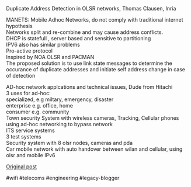<!--
date: '2005-09-20'
published: true
slug: 2005-09-iws2005-tues-afternoon
time_to_read: 5
title: IWS2005 Tues Afternoon
-->

Duplicate Address Detection in OLSR networks, Thomas Clausen, Inria  
  
MANETS: Mobile Adhoc Networks, do not comply with traditional internet hypothesis  
Networks split and re-combine and may cause address conflicts.  
DHCP is statefull , server based and sensitive to partitioning  
IPV6 also has similar problems  
Pro-active protocol  
Inspired by NOA OLSR and PACMAN  
The proposed solution is to use link state messages to determine the occurance of duplicate addresses and initiate self address change in case of detection  
  
AD-hoc network applcations and technical issues, Dude from Hitachi  
3 uses for ad-hoc:  
specialized, e.g miltary, emergency, disaster  
enterprise e.g. office, home  
consumer e.g. community  
Town security System with wireless cameras, Tracking, Cellular phones using ad-hoc networking to bypass network  
ITS service systems  
3 test systems  
Security system with 8 olsr nodes, cameras and pda  
Car mobile network with auto handover between wilan and cellular, using olsr and mobile IPv6

[Original post](https://ysfk.blogspot.com/2005/09/iws2005-tues-afternoon.html)

#wifi #telecoms #engineering #legacy-blogger 